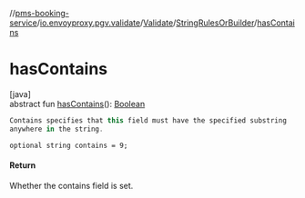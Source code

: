 //[pms-booking-service](../../../../index.md)/[io.envoyproxy.pgv.validate](../../index.md)/[Validate](../index.md)/[StringRulesOrBuilder](index.md)/[hasContains](has-contains.md)

# hasContains

[java]\
abstract fun [hasContains](has-contains.md)(): [Boolean](https://kotlinlang.org/api/core/kotlin-stdlib/kotlin/-boolean/index.html)

```kotlin
Contains specifies that this field must have the specified substring
anywhere in the string.

```
`optional string contains = 9;`

#### Return

Whether the contains field is set.